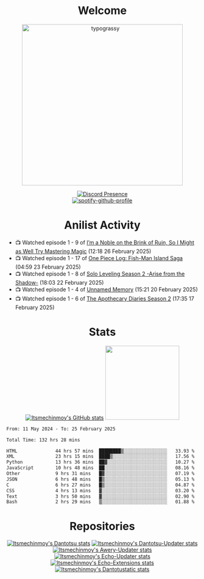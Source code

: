 <div align="center">

# Welcome
<a href="https://github.com/kawarimidoll/typograssy">
    <img alt="typograssy" src="https://typograssy.deno.dev/api?text=%E3%82%88%E3%81%86%E3%81%93%E3%81%9D%E3%81%BF%E3%81%AA%E3%81%95%E3%82%93%20-%20Itsmechinmoy--&&l0=none&l1=82d9d0&l2=027353&l3=038c4c&l4=01402e&bg=none&frame=none&speed=100&comment=" width="421.99">
</a>

[![Discord Presence](https://lanyard.cnrad.dev/api/523539866311720963?theme=dark&bg=Oe1116&animated=false&hideDiscrim=true&borderRadius=30px&hideActivity=whenNotUsed)](https://discord.com/users/523539866311720963)<br>
[![spotify-github-profile](https://spotify-github-profile.kittinanx.com/api/view?uid=31zczwoe3obxakjgkio7anubhkaq&cover_image=true&theme=novatorem&show_offline=true&background_color=121212&interchange=false&bar_color=53b14f&bar_color=ffffff&bar_color_cover=false)](https://spotify-github-profile.vercel.app/api/view?uid=31zczwoe3obxakjgkio7anubhkaq&redirect=true)
</div>

<div align="center">

# Anilist Activity
</div>
<!-- ANILIST_ACTIVITY:start -->

-   📺 Watched episode 1 - 9 of [I’m a Noble on the Brink of Ruin, So I Might as Well Try Mastering Magic](https://anilist.co/anime/176063) (12:18 26 February 2025)
-   📺 Watched episode 1 - 17 of [One Piece Log: Fish-Man Island Saga](https://anilist.co/anime/183423) (04:59 23 February 2025)
-   📺 Watched episode 1 - 8 of [Solo Leveling Season 2 -Arise from the Shadow-](https://anilist.co/anime/176496) (18:03 22 February 2025)
-   📺 Watched episode 1 - 4 of [Unnamed Memory](https://anilist.co/anime/158709) (15:21 20 February 2025)
-   📺 Watched episode 1 - 6 of [The Apothecary Diaries Season 2](https://anilist.co/anime/176301) (17:35 17 February 2025)

<!-- ANILIST_ACTIVITY:end -->
<div align="center">
    
# Stats
[![Itsmechinmoy's GitHub stats](https://github-readme-stats.vercel.app/api?username=itsmechinmoy&show_icons=true&theme=algolia)](https://github.com/anuraghazra/github-readme-stats)
<img src="https://github-readme-stackoverflow.vercel.app/?userID=25004176&theme=dark" height="194"/>
</div>
<!--START_SECTION:waka-->

```txt
From: 11 May 2024 - To: 25 February 2025

Total Time: 132 hrs 28 mins

HTML              44 hrs 57 mins  ████████▒░░░░░░░░░░░░░░░░   33.93 %
XML               23 hrs 15 mins  ████▒░░░░░░░░░░░░░░░░░░░░   17.56 %
Python            13 hrs 36 mins  ██▓░░░░░░░░░░░░░░░░░░░░░░   10.27 %
JavaScript        10 hrs 48 mins  ██░░░░░░░░░░░░░░░░░░░░░░░   08.16 %
Other             9 hrs 31 mins   █▓░░░░░░░░░░░░░░░░░░░░░░░   07.19 %
JSON              6 hrs 48 mins   █▒░░░░░░░░░░░░░░░░░░░░░░░   05.13 %
C                 6 hrs 27 mins   █▒░░░░░░░░░░░░░░░░░░░░░░░   04.87 %
CSS               4 hrs 13 mins   ▓░░░░░░░░░░░░░░░░░░░░░░░░   03.20 %
Text              3 hrs 50 mins   ▓░░░░░░░░░░░░░░░░░░░░░░░░   02.90 %
Bash              2 hrs 29 mins   ▒░░░░░░░░░░░░░░░░░░░░░░░░   01.88 %
```

<!--END_SECTION:waka-->
<div align="center">

# Repositories
[![Itsmechinmoy's Dantotsu stats](https://github-readme-stats.vercel.app/api/pin/?username=itsmechinmoy&repo=dantotsu&show_icons=true&theme=algolia&description_lines_count=1)](https://github.com/itsmechinmoy/dantotsu)
[![Itsmechinmoy's Dantotsu-Updater stats](https://github-readme-stats.vercel.app/api/pin/?username=itsmechinmoy&repo=dantotsu-updater&show_icons=true&theme=algolia&description_lines_count=1)](https://github.com/itsmechinmoy/dantotsu-updater)
[![Itsmechinmoy's Awery-Updater stats](https://github-readme-stats.vercel.app/api/pin/?username=itsmechinmoy&repo=awery-updater&show_icons=true&theme=algolia&description_lines_count=1)](https://github.com/itsmechinmoy/awery-updater)
[![Itsmechinmoy's Echo-Updater stats](https://github-readme-stats.vercel.app/api/pin/?username=itsmechinmoy&repo=echo-updater&show_icons=true&theme=algolia&description_lines_count=1)](https://github.com/itsmechinmoy/echo-updater)
[![Itsmechinmoy's Echo-Extensions stats](https://github-readme-stats.vercel.app/api/pin/?username=itsmechinmoy&repo=echo-extensions&show_icons=true&theme=algolia&description_lines_count=1)](https://github.com/itsmechinmoy/echo-extensions)
[![Itsmechinmoy's Dantotustatic stats](https://github-readme-stats.vercel.app/api/pin/?username=itsmechinmoy&repo=dantotustatic&show_icons=true&theme=algolia&description_lines_count=1)](https://github.com/itsmechinmoy/dantotustatic)
</div>
